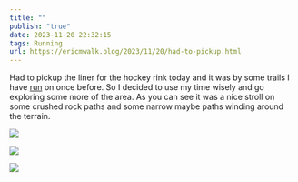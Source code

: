 ```yaml
---
title: ""
publish: "true"
date: 2023-11-20 22:32:15
tags: Running
url: https://ericmwalk.blog/2023/11/20/had-to-pickup.html
---
```


Had to pickup the liner for the hockey rink today and it was by some trails I have [run](https://www.strava.com/activities/10252138815) on once before. So I decided to use my time wisely and go exploring some more of the area. As you can see it was a nice stroll on some crushed rock paths and some narrow maybe paths winding around the terrain.

![](https://ericmwalk.blog/uploads/2023/b964360a-1316-4932-864e-c1a0837296eb.jpg)

![](https://ericmwalk.blog/uploads/2023/7e03b738-63c9-4fa4-aab2-1eb5e167ab59.jpg)

![](https://ericmwalk.blog/uploads/2023/34d46ea3-d63c-4e8c-8d71-c71dd8ba4a8c.jpg)